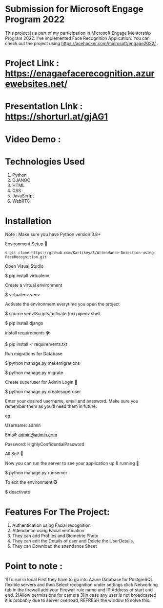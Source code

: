 # Submission for Microsoft Engage Program 2022

This project is a part of my participation in Microsoft Engage Mentorship Program 2022. I've implemented Face Recognition Application. You can check out the project using https://acehacker.com/microsoft/engage2022/ .

# Project Link : https://enagaefacerecognition.azurewebsites.net/

# Presentation Link : https://shorturl.at/gjAG1

# Video Demo : 

# Technologies Used 

1) Python
2) DJANGO
3) HTML
4) CSS
5) JavaScript
6) WebRTC

# Installation

Note : Make sure you have Python version 3.8+

Environment Setup 🚀

```$ git clone https://github.com/Kartikeya3/Attendance-Detection-using-FaceRecognition.git```

Open Visual Studio 

$ pip install virtualenv

Create a virtual environment

$ virtualenv venv

Activate the environment everytime you open the project

$ source venv/Scripts/activate (or) pipenv shell

$ pip install django 

install requirements 🛠

$ pip install -r requirements.txt

Run migrations for Database

$ python manage.py makemigrations

$ python manage.py migrate

Create superuser for Admin Login 🔐

$ python manage.py createsuperuser

Enter your desired username, email and password. Make sure you remember them as you'll need them in future.

eg.

Username: admin

Email: admin@admin.com

Password: HighlyConfidentialPassword

All Set! 🤩

Now you can run the server to see your application up & running 🚀

$ python manage.py runserver

To exit the environment ❎

$ deactivate

# Features For The Project:
1) Authentication using Facial recognition
2) Attendance using Facial verification
3) They can add Profiles and Biometric Photo
4) They can edit the Details of user and Delete the UserDetails. 
5) They can Download the attendance Sheet

# Point to note :
1)To run in local First they have to go into Azure Database for PostgreSQL flexible servers and then Select recognition under settings click Networking tab in the firewall add your Firewall rule name and IP Address of start and end. 
2)Allow permissions for camera
3)In case any user is not broadcasted it is probably due to server overload, REFRESH the window to solve this.
